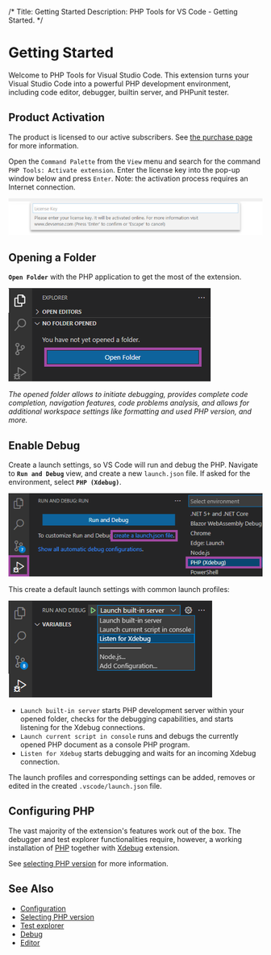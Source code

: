 /*
Title: Getting Started
Description: PHP Tools for VS Code - Getting Started.
*/

# Getting Started

Welcome to PHP Tools for Visual Studio Code. This extension turns your Visual Studio Code into a powerful PHP development environment, including code editor, debugger, builtin server, and PHPunit tester.

## Product Activation

The product is licensed to our active subscribers. See [the purchase page](https://www.devsense.com/purchase) for more information.

Open the `Command Palette` from the `View` menu and search for the command `PHP Tools: Activate extension`. Enter the license key into the pop-up window below and press `Enter`. Note: the activation process requires an Internet connection.

![Enter License Key](imgs/enter-license-key.png)

## Opening a Folder

**`Open Folder`** with the PHP application to get the most of the extension.

![Open Folder with PHP code](imgs/open-folder-button.png)

*The opened folder allows to initiate debugging, provides complete code completion, navigation features, code problems analysis, and allows for additional workspace settings like formatting and used PHP version, and more.*

## Enable Debug

Create a launch settings, so VS Code will run and debug the PHP. Navigate to **`Run and Debug`** view, and create a new `launch.json` file. If asked for the environment, select **`PHP (Xdebug)`**.

![PHP debug launch.json](imgs/launch-json-button.png)

This create a default launch settings with common launch profiles:

![launch profiles](imgs/run-launch-profiles.png)

- `Launch built-in server` starts PHP development server within your opened folder, checks for the debugging capabilities, and starts listening for the Xdebug connections.
- `Launch current script in console` runs and debugs the currently opened PHP document as a console PHP program.
- `Listen for Xdebug` starts debugging and waits for an incoming Xdebug connection.

The launch profiles and corresponding settings can be added, removes or edited in the created `.vscode/launch.json` file.

## Configuring PHP

The vast majority of the extension's features work out of the box. The debugger and test explorer functionalities require, however, a working installation of [PHP](https://secure.php.net/) together with [Xdebug](https://xdebug.org/) extension.

See [selecting PHP version](/vscode/php-version) for more information.

## See Also

- [Configuration](/vscode/configuration)
- [Selecting PHP version](/vscode/php-version)
- [Test explorer](/vscode/test-explorer)
- [Debug](/vscode/debug)
- [Editor](/vscode/editor)
